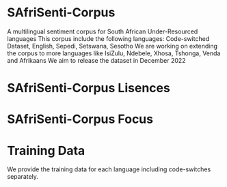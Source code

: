 # SAfriSenti-Corpus
A multilingual sentiment corpus for South African Under-Resourced languages
This corpus include the following languages: Code-switched Dataset, English, Sepedi, Setswana, Sesotho
We are working on extending the corpus to more languages like IsiZulu, Ndebele, Xhosa, Tshonga, Venda and Afrikaans
We aim to release the dataset in December 2022

# SAfriSenti-Corpus Lisences

# SAfriSenti-Corpus Focus

# Training Data
We provide the training data for each language including code-switches separately.

